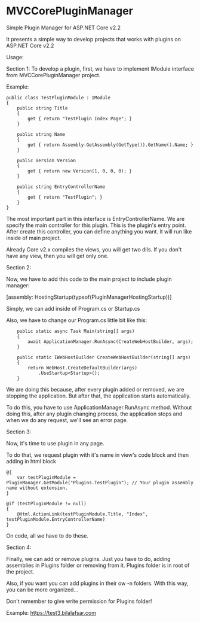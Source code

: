 # MVCCorePluginManager

Simple Plugin Manager for ASP.NET Core v2.2

It presents a simple way to develop projects that works with plugins on ASP.NET Core v2.2

Usage:

Section 1:
To develop a plugin, first, we have to implement IModule interface from MVCCorePluginManager project.

Example:

    public class TestPluginModule : IModule
    {
        public string Title
        {
            get { return "TestPlugin Index Page"; }
        }

        public string Name
        {
            get { return Assembly.GetAssembly(GetType()).GetName().Name; }
        }

        public Version Version
        {
            get { return new Version(1, 0, 0, 0); }
        }

        public string EntryControllerName
        {
            get { return "TestPlugin"; }
        }
    }

The most important part in this interface is EntryControllerName. We are specify the main controller for this plugin. This is the plugin's entry point. After create this controller, you can define anything you want. It will run like inside of main project.

Already Core v2.x compiles the views, you will get two dlls. If you don't have any view, then you will get only one.

Section 2:

Now, we have to add this code to the main project to include plugin manager:

[assembly: HostingStartup(typeof(PluginManagerHostingStartup))]

Simply, we can add inside of Program.cs or Startup.cs

Also, we have to change our Program.cs little bit like this:

        public static async Task Main(string[] args)
        {
            await ApplicationManager.RunAsync(CreateWebHostBuilder, args);
        }

        public static IWebHostBuilder CreateWebHostBuilder(string[] args)
        {
            return WebHost.CreateDefaultBuilder(args)
                .UseStartup<Startup>();
        }

We are doing this because, after every plugin added or removed, we are stopping the application. But after that, the application starts automatically.

To do this, you have to use ApplicationManager.RunAsync method. Without doing this, after any plugin changing process, the application stops and when we do any request, we'll see an error page.

Section 3:

Now, it's time to use plugin in any page.

To do that, we request plugin with it's name in view's code block and then adding in html block

    @{
        var testPluginModule = PluginManager.GetModule("Plugins.TestPlugin"); // Your plugin assembly name without extension.
    }
    
    @if (testPluginModule != null)
    {
        @Html.ActionLink(testPluginModule.Title, "Index", testPluginModule.EntryControllerName)
    }

On code, all we have to do these.

Section 4:

Finally, we can add or remove plugins. Just you have to do, adding assemblies in Plugins folder or removing from it. Plugins folder is in root of the project.

Also, if you want you can add plugins in their ow -n folders. With this way, you can be more organized...

Don't remember to give write permission for Plugins folder!

Example: https://test3.bilalafsar.com
